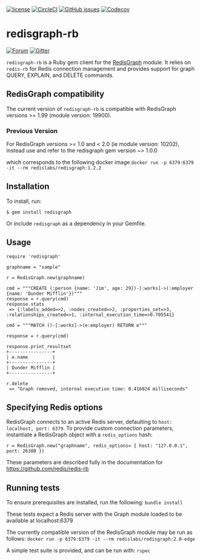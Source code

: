 [![license](https://img.shields.io/github/license/RedisGraph/redisgraph-rb.svg)](https://github.com/RedisGraph/redisgraph-rb)
[![CircleCI](https://circleci.com/gh/RedisGraph/redisgraph-rb/tree/master.svg?style=svg)](https://circleci.com/gh/RedisGraph/redisgraph-rb/tree/master)
[![GitHub issues](https://img.shields.io/github/release/RedisGraph/redisgraph-rb.svg)](https://github.com/RedisGraph/redisgraph-rb/releases/latest)
[![Codecov](https://codecov.io/gh/RedisGraph/redisgraph-rb/branch/master/graph/badge.svg)](https://codecov.io/gh/RedisGraph/redisgraph-rb)

# redisgraph-rb
[![Forum](https://img.shields.io/badge/Forum-RedisGraph-blue)](https://forum.redislabs.com/c/modules/redisgraph)
[![Gitter](https://badges.gitter.im/RedisLabs/RedisGraph.svg)](https://gitter.im/RedisLabs/RedisGraph?utm_source=badge&utm_medium=badge&utm_campaign=pr-badge)

`redisgraph-rb` is a Ruby gem client for the [RedisGraph](https://github.com/RedisLabsModules/RedisGraph) module. It relies on `redis-rb` for Redis connection management and provides support for graph QUERY, EXPLAIN, and DELETE commands.

## RedisGraph compatibility
The current version of `redisgraph-rb` is compatible with RedisGraph versions >= 1.99 (module version: 19900).

### Previous Version
For RedisGraph versions >= 1.0 and < 2.0 (ie module version: 10202), instead use and refer to
the redisgraph gem version ~> 1.0.0

which corresponds to the following docker image
`docker run -p 6379:6379 -it --rm redislabs/redisgraph:1.2.2`

## Installation
To install, run:

`$ gem install redisgraph`

Or include `redisgraph` as a dependency in your Gemfile.

## Usage
```
require 'redisgraph'

graphname = "sample"

r = RedisGraph.new(graphname)

cmd = """CREATE (:person {name: 'Jim', age: 29})-[:works]->(:employer {name: 'Dunder Mifflin'})"""
response = r.query(cmd)
response.stats
 => {:labels_added=>2, :nodes_created=>2, :properties_set=>3, :relationships_created=>1, :internal_execution_time=>0.705541}

cmd = """MATCH ()-[:works]->(e:employer) RETURN e"""

response = r.query(cmd)

response.print_resultset
+----------------+
| e.name         |
+----------------+
| Dunder Mifflin |
+----------------+

r.delete
 => "Graph removed, internal execution time: 0.416024 milliseconds"
```

## Specifying Redis options
RedisGraph connects to an active Redis server, defaulting to `host: localhost, port: 6379`. To provide custom connection parameters, instantiate a RedisGraph object with a `redis_options` hash:

`r = RedisGraph.new("graphname", redis_options= { host: "127.0.0.1", port: 26380 })`

These parameters are described fully in the documentation for https://github.com/redis/redis-rb

## Running tests
To ensure prerequisites are installed, run the following:
`bundle install`

These tests expect a Redis server with the Graph module loaded to be available at localhost:6379

The currently compatible version of the RedisGraph module may be run as follows:
`docker run -p 6379:6379 -it --rm redislabs/redisgraph:2.0-edge`

A simple test suite is provided, and can be run with:
`rspec`
